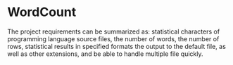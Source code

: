 # WordCount
The project requirements can be summarized as: statistical characters of programming language source files, the number of words, the number of rows, statistical results in specified formats the output to the default file, as well as other extensions, and be able to handle multiple file quickly.
